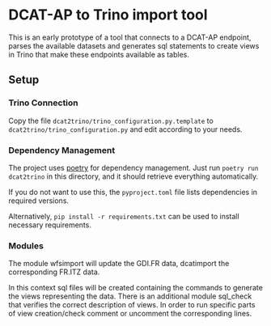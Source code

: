 # DCAT-AP to Trino import tool

This is an early prototype of a tool that connects to a DCAT-AP endpoint, parses the available datasets and generates sql statements to create views in Trino that make these endpoints available as tables.



## Setup
### Trino Connection
Copy the file `dcat2trino/trino_configuration.py.template` to `dcat2trino/trino_configuration.py` and edit according to your needs.

### Dependency Management
The project uses [poetry](https://python-poetry.org/) for dependency management.
Just run `poetry run dcat2trino` in this directory, and it should retrieve everything automatically.

If you do not want to use this, the `pyproject.toml` file lists dependencies in required versions.

Alternatively, `pip install -r requirements.txt` can be used to install necessary requirements.

### Modules
The module wfsimport will update the GDI.FR data, dcatimport the corresponding FR.ITZ data. 

In this context sql files will be created containing the commands to generate the views representing the data. There is an additional module sql_check that verifies the correct description of views.
In order to run specific parts of view creation/check comment or uncomment the corresponding lines.
